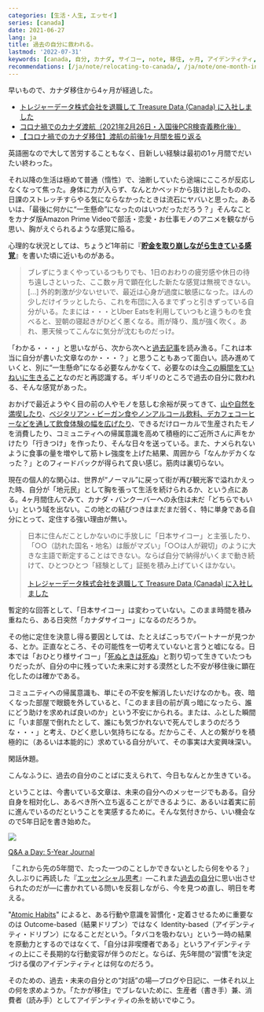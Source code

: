 ```yaml
---
categories: [生活・人生, エッセイ]
series: [canada]
date: 2021-06-27
lang: ja
title: 過去の自分に救われる。
lastmod: '2022-07-31'
keywords: [canada, 自分, カナダ, サイコー, note, 移住, ヶ月, アイデンティティ, 日本, 一生懸命]
recommendations: [/ja/note/relocating-to-canada/, /ja/note/one-month-in-canada/, /ja/note/canada-permanent-residency/]
---
```


早いもので、カナダ移住から4ヶ月が経過した。

- [トレジャーデータ株式会社を退職して Treasure Data (Canada) に入社しました](/ja/note/relocating-to-canada/)
- [コロナ禍でのカナダ渡航（2021年2月26日・入国後PCR検査義務化後）](/ja/note/travel-to-canada-210226/)
- [【コロナ禍でのカナダ移住】渡航の前後1ヶ月間を振り返る](/ja/note/one-month-in-canada)

英語圏なので大して苦労することもなく、目新しい経験は最初の1ヶ月間でだいたい終わった。

それ以降の生活は極めて普通（惰性）で、油断していたら途端にこころが反応しなくなって焦った。身体に力が入らず、なんとかベッドから抜け出したものの、日課のストレッチすらやる気にならなかったときは流石にヤバいと思った。あるいは、「最後に何かに“一生懸命”になったのはいつだっただろう？」そんなことをカナダ版Amazon Prime Videoで部活・恋愛・お仕事モノのアニメを観ながら思い、胸がえぐられるような感覚に陥る。

心理的な状況としては、ちょうど1年前に『**[貯金を取り崩しながら生きている感覚](/ja/note/life-with-covid-19/)**』を書いた頃に近いものがある。

> ブレずにうまくやっているつもりでも、1日のおわりの疲労感や休日の待ち遠しさといった、ここ数ヶ月で顕在化した新たな感覚は無視できない。[...] 外的刺激が少ないせいで、最近は心身が過度に敏感になった。ほんの少しだけイラッとしたら、これを布団に入るまでずっと引きずっている自分がいる。たまには・・・とUber Eatsを利用していつもと違うものを食べると、翌朝の寝起きがひどく悪くなる。雨が降り、風が強く吹く。あれ、悪天候ってこんなに気分が沈むものだっけ。

「わかる・・・」と思いながら、次から次へと[過去記事](/ja/note/)を読み漁る。「これは本当に自分が書いた文章なのか・・・？」と思うこともあって面白い。読み進めていくと、別に“一生懸命”になる必要なんかなくて、必要なのは[今この瞬間をていねいに生きること](/ja/note/be-mindful/)なのだと再認識する。ギリギリのところで過去の自分に救われる、そんな感覚があった。

おかげで最近ようやく目の前の人やモノを慈しむ余裕が戻ってきて、[山や自然を満喫したり](/ja/note/mountains-101/)、[ベジタリアン・ビーガン食やノンアルコール飲料、デカフェコーヒーなどを通して飲食体験の幅を広げたり](/note/unusual-drinking-and-eating-habits/)、できるだけローカルで生産されたモノを消費したり、コミュニティへの帰属意識を高めて積極的にご近所さんに声をかけたり「行きつけ」を作ったり、そんな日々を送っている。また、ナメられないように食事の量を増やして筋トレ強度を上げた結果、周囲から「なんかデカくなった？」とのフィードバックが得られて良い感じ。筋肉は裏切らない。

現在の個人的な関心は、世界が“ノーマル”に戻って街が再び観光客で溢れかえった時、自分が「地元民」として胸を張って生活を続けられるか、という点にある。4ヶ月間住んでみて、カナダ・バンクーバーへの永住は未だ「どちらでもいい」という域を出ない。この地との結びつきはまだまだ弱く、特に単身である自分にとって、定住する強い理由が無い。

> 日本に住んだことしかないのに手放しに「日本サイコー」と主張したり、「○○（訪れた国名・地名）は飯がマズい」「○○は人が親切」のように大きな主語で断定することはできない。ならば自分で納得がいくまで動き続けて、ひとつひとつ「経験として」証拠を積み上げていくほかない。<br/><br/>[トレジャーデータ株式会社を退職して Treasure Data (Canada) に入社しました](/ja/note/relocating-to-canada/)

暫定的な回答として、「日本サイコー」は変わっていない。このまま時間を積み重ねたら、ある日突然「カナダサイコー」になるのだろうか。

その他に定住を決意し得る要因としては、たとえばこっちでパートナーが見つかる、とか。正直なところ、その可能性を一切考えていないと言うと嘘になる。日本では「おひとり様サイコー」「[死ぬときは死ぬ](/ja/note/making-a-will/)」と割り切って生きていたつもりだったが、自分の中に残っていた未来に対する漠然とした不安が移住後に顕在化したのは確かである。

コミュニティへの帰属意識も、単にその不安を解消したいだけなのかも。夜、暗くなった部屋で眼鏡を外していると、「このまま目の前が真っ暗になったら、誰にどう助けを求めれば良いのか」という不安にかられる。または、ふとした瞬間に「いま部屋で倒れたとして、誰にも気づかれないで死んでしまうのだろうな・・・」と考え、ひどく悲しい気持ちになる。だからこそ、人との繋がりを積極的に（あるいは本能的に）求めている自分がいて、その事実は大変興味深い。

閑話休題。

こんなふうに、過去の自分のことばに支えられて、今日もなんとか生きている。

ということは、今書いている文章は、未来の自分へのメッセージでもある。自分自身を相対化し、あるべき所へ立ち返ることができるように、あるいは着実に前に進んでいるのだということを実感するために。そんな気付きから、いい機会なので5年日記を書き始めた。

<a href="https://www.amazon.co.jp/-/en/Potter-Gift/dp/0307719774?dchild=1&keywords=q%26a+5+years&qid=1624816322&s=english-books&sr=1-1&linkCode=li2&tag=takuti-22&linkId=64b23fff5fee23971731472d65a70617&language=en_US&ref_=as_li_ss_il" target="_blank"><img border="0" src="//ws-fe.amazon-adsystem.com/widgets/q?_encoding=UTF8&ASIN=0307719774&Format=_SL160_&ID=AsinImage&MarketPlace=JP&ServiceVersion=20070822&WS=1&tag=takuti-22&language=en_US" ></a><img src="https://ir-jp.amazon-adsystem.com/e/ir?t=takuti-22&language=en_US&l=li2&o=9&a=0307719774" width="1" height="1" border="0" alt="" style="border:none !important; margin:0px !important;" />

[Q&A a Day: 5-Year Journal](https://amzn.to/2T3oePH)

「これから先の5年間で、たった一つのことしかできないとしたら何をやる？」久しぶりに再読した『[エッセンシャル思考](https://amzn.to/3qrmJXG)』&mdash;これまた[過去の自分](/ja/note/deep-work/)に思い出させられたのだが&mdash;に書かれている問いを反芻しながら、今を見つめ直し、明日を考える。

"[Atomic Habits](https://amzn.to/3xWSQkl)" によると、ある行動や意識を習慣化・定着させるために重要なのは Outcome-based（結果ドリブン）ではなく Identity-based（アイデンティティ・ドリブン）になることだという。「タバコを吸わない」という一時の結果を原動力とするのではなくて、「自分は非喫煙者である」というアイデンティティの上にこそ長期的な行動変容が伴うのだと。ならば、先5年間の“習慣”を決定づける僕のアイデンティティとは何なのだろう。

そのための、過去・未来の自分との“対話”の場&mdash;ブログや日記に、一体それ以上の何を求めようか。「たかが移住」でブレないために、生産者（書き手）兼、消費者（読み手）としてアイデンティティの糸を紡いでゆこう。
